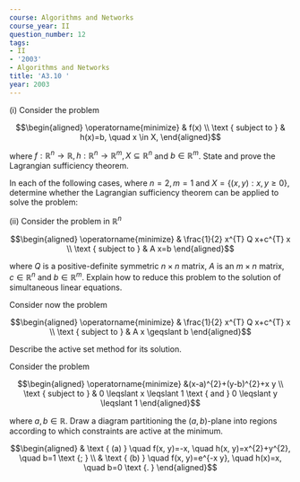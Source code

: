 ```yaml
---
course: Algorithms and Networks
course_year: II
question_number: 12
tags:
- II
- '2003'
- Algorithms and Networks
title: 'A3.10 '
year: 2003
---
```



(i) Consider the problem

$$\begin{aligned}
\operatorname{minimize} & f(x) \\
\text { subject to } & h(x)=b, \quad x \in X,
\end{aligned}$$

where $f: \mathbb{R}^{n} \rightarrow \mathbb{R}, h: \mathbb{R}^{n} \rightarrow \mathbb{R}^{m}, X \subseteq \mathbb{R}^{n}$ and $b \in \mathbb{R}^{m}$. State and prove the Lagrangian sufficiency theorem.

In each of the following cases, where $n=2, m=1$ and $X=\{(x, y): x, y \geqslant 0\}$, determine whether the Lagrangian sufficiency theorem can be applied to solve the problem:

(ii) Consider the problem in $\mathbb{R}^{n}$

$$\begin{aligned}
\operatorname{minimize} & \frac{1}{2} x^{T} Q x+c^{T} x \\
\text { subject to } & A x=b
\end{aligned}$$

where $Q$ is a positive-definite symmetric $n \times n$ matrix, $A$ is an $m \times n$ matrix, $c \in \mathbb{R}^{n}$ and $b \in \mathbb{R}^{m}$. Explain how to reduce this problem to the solution of simultaneous linear equations.

Consider now the problem

$$\begin{aligned}
\operatorname{minimize} & \frac{1}{2} x^{T} Q x+c^{T} x \\
\text { subject to } & A x \geqslant b
\end{aligned}$$

Describe the active set method for its solution.

Consider the problem

$$\begin{aligned}
\operatorname{minimize} &(x-a)^{2}+(y-b)^{2}+x y \\
\text { subject to } & 0 \leqslant x \leqslant 1 \text { and } 0 \leqslant y \leqslant 1
\end{aligned}$$

where $a, b \in \mathbb{R}$. Draw a diagram partitioning the $(a, b)$-plane into regions according to which constraints are active at the minimum.

$$\begin{aligned}
& \text { (a) } \quad f(x, y)=-x, \quad h(x, y)=x^{2}+y^{2}, \quad b=1 \text {; } \\
& \text { (b) } \quad f(x, y)=e^{-x y}, \quad h(x)=x, \quad b=0 \text {. } 
\end{aligned}$$